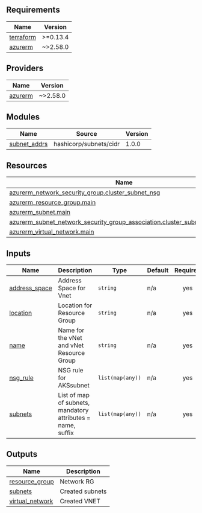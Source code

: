 <!-- BEGIN_TF_DOCS -->
## Requirements

| Name | Version |
|------|---------|
| <a name="requirement_terraform"></a> [terraform](#requirement\_terraform) | >=0.13.4 |
| <a name="requirement_azurerm"></a> [azurerm](#requirement\_azurerm) | ~>2.58.0 |

## Providers

| Name | Version |
|------|---------|
| <a name="provider_azurerm"></a> [azurerm](#provider\_azurerm) | ~>2.58.0 |

## Modules

| Name | Source | Version |
|------|--------|---------|
| <a name="module_subnet_addrs"></a> [subnet\_addrs](#module\_subnet\_addrs) | hashicorp/subnets/cidr | 1.0.0 |

## Resources

| Name | Type |
|------|------|
| [azurerm_network_security_group.cluster_subnet_nsg](https://registry.terraform.io/providers/hashicorp/azurerm/latest/docs/resources/network_security_group) | resource |
| [azurerm_resource_group.main](https://registry.terraform.io/providers/hashicorp/azurerm/latest/docs/resources/resource_group) | resource |
| [azurerm_subnet.main](https://registry.terraform.io/providers/hashicorp/azurerm/latest/docs/resources/subnet) | resource |
| [azurerm_subnet_network_security_group_association.cluster_subnet_association](https://registry.terraform.io/providers/hashicorp/azurerm/latest/docs/resources/subnet_network_security_group_association) | resource |
| [azurerm_virtual_network.main](https://registry.terraform.io/providers/hashicorp/azurerm/latest/docs/resources/virtual_network) | resource |

## Inputs

| Name | Description | Type | Default | Required |
|------|-------------|------|---------|:--------:|
| <a name="input_address_space"></a> [address\_space](#input\_address\_space) | Address Space for Vnet | `string` | n/a | yes |
| <a name="input_location"></a> [location](#input\_location) | Location for Resource Group | `string` | n/a | yes |
| <a name="input_name"></a> [name](#input\_name) | Name for the vNet and vNet Resource Group | `string` | n/a | yes |
| <a name="input_nsg_rule"></a> [nsg\_rule](#input\_nsg\_rule) | NSG rule for AKSsubnet | `list(map(any))` | n/a | yes |
| <a name="input_subnets"></a> [subnets](#input\_subnets) | List of map of subnets, mandatory attributes = name, suffix | `list(map(any))` | n/a | yes |

## Outputs

| Name | Description |
|------|-------------|
| <a name="output_resource_group"></a> [resource\_group](#output\_resource\_group) | Network RG |
| <a name="output_subnets"></a> [subnets](#output\_subnets) | Created subnets |
| <a name="output_virtual_network"></a> [virtual\_network](#output\_virtual\_network) | Created VNET |
<!-- END_TF_DOCS -->